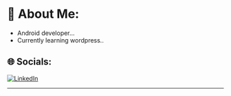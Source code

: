 # 💫 About Me:
- Android developer...
- Currently learning wordpress..


## 🌐 Socials:
[![LinkedIn](https://img.shields.io/badge/LinkedIn-%230077B5.svg?logo=linkedin&logoColor=white)](https://linkedin.com/in/https://www.linkedin.com/in/yash-chotaliya-0228b922b/) 



---
<!-- Proudly created with GPRM ( https://gprm.itsvg.in ) -->
